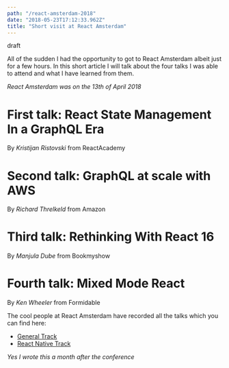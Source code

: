 ```yaml
---
path: "/react-amsterdam-2018"
date: "2018-05-23T17:12:33.962Z"
title: "Short visit at React Amsterdam"
---
```


draft

All of the sudden I had the opportunity to got to React Amsterdam albeit just for a few hours. In this short article I will talk about the four talks I was able to attend and what I have learned from them.

*React Amsterdam was on the 13th of April 2018*

# First talk: React State Management In a GraphQL Era
By *Kristijan Ristovski* from ReactAcademy

# Second talk: GraphQL at scale with AWS
By *Richard Threlkeld* from Amazon

# Third talk: Rethinking With React 16
By *Manjula Dube* from Bookmyshow

# Fourth talk: Mixed Mode React
By *Ken Wheeler* from Formidable

The cool people at React Amsterdam have recorded all the talks which you can find here:
- [General Track](https://www.youtube.com/watch?v=smBND2pwdUE&t=18146s)
- [React Native Track](https://www.youtube.com/watch?v=N-X3Z5A-pW4)

*Yes I wrote this a month after the conference*

